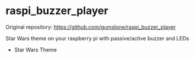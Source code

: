 # raspi_buzzer_player

Original repository: https://github.com/gumslone/raspi_buzzer_player

Star Wars theme on your raspberry pi with passive/active buzzer and LEDs

- Star Wars Theme

